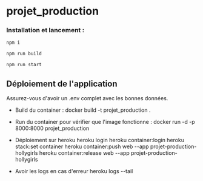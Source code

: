 # projet_production

### Installation et lancement :

```bash
npm i
```

```bash
npm run build
```

```bash
npm run start
```

## Déploiement de l'application

Assurez-vous d'avoir un .env complet avec les bonnes données.

- Build du container :
docker build -t projet_production .

- Run du container pour vérifier que l'image fonctionne :
docker run -d -p 8000:8000 projet_production

- Déploiement sur heroku
heroku login
heroku container:login
heroku stack:set container
heroku container:push web --app projet-production-hollygirls
heroku container:release web --app projet-production-hollygirls

- Avoir les logs en cas d'erreur
heroku logs --tail



